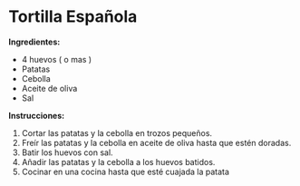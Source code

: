 # Tortilla Española
**Ingredientes:**
* 4 huevos ( o mas )
* Patatas
* Cebolla 
* Aceite de oliva
* Sal

**Instrucciones:**
1. Cortar las patatas y la cebolla en trozos pequeños.
2. Freír las patatas y la cebolla en aceite de oliva hasta que estén doradas.
3. Batir los huevos con sal.
4. Añadir las patatas y la cebolla a los huevos batidos.
5. Cocinar en una cocina hasta que esté cuajada la patata